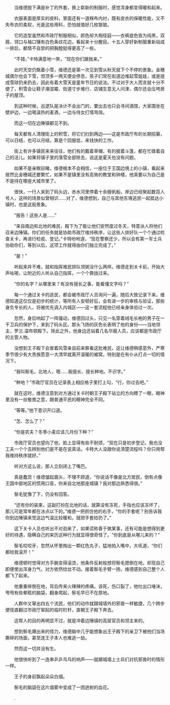 　　当维德脱下满是补丁的外套，换上崭新的制服时，感觉浑身都变得暖和起来。

　　衣服表面是厚实的皮料，里面还有一道棉布内衬，既有皮衣的保暖性能，又不失布衣的柔软，光是这些用料，恐怕就值好几枚银狼。

　　它的造型虽然和市政厅制服相似，颜色却大相径庭——衣裤底色皆为纯黑，双肩、领口与袖口镶有白色条纹花边，看起来十分醒目。十五人穿好新制服重新站成一排后，都情不自禁的把胸膛挺得更高了一些。

　　“不错，”卡特满意地一笑，“现在你们跟我来。”

　　此时天空仍飘着小雪，维德还是第一次见到雪从秋天就下个不停的景象。金穗城偶尔也会下雪，但顶多一两天便会停息，孩子们常在街道边堆起雪娃娃，或是搓成雪球扔来扔去，因此有着大雪天是童年节日的说法。不过对于大人而言就十分不便了，积雪会让鞋子潮湿霉、街道寸步难行、店铺生意无人问津、偶尔还会压垮房子的屋顶。

　　到这种时候，巡逻队是决计不会出门的，要出去也只会寻间酒馆，大家围坐在壁炉边，一边喝温热的麦酒，一边与侍女打情骂俏。

　　而这一切在边陲镇都见不到。

　　每天都有人清理街上的积雪，将它们扫到两边——这是市政厅布的长期招募，可以日结，也可以月结，算是个回报低，来钱快的工作。

　　街上有许多镇民来来往往，他们有的戴着草帽，有的披着斗篷，都在忙碌着自己的活儿。如果将镇子里的落雪全部除去，说这是夏天也没有问题。

　　如果不是亲眼目睹，维德根本不会相信，一座位于王国边境上的小镇，看起来居然比金穗城还要繁忙，如果不是镇里没有高耸的教堂和钟楼，他真要以为自己是不是待在哪座大城市里了。

　　很快，一行人来到了码头边，赤水河里停着十余艘帆船，岸边已经聚起数百人号人，这样的场景似曾相识……对了，维德想到，自己与其他东境逃民一起抵达小镇时，也是这般景象。

　　“报告！这些人是……”

　　“来自南边和北地的难民，殿下为了能让他们安然度过冬天，特意派人将他们召来边陲镇。你们的任务就是协助市政厅维持秩序，让这些人排好队一个个通过检查关卡，再进行检疫、登记。”卡特吩咐道，“现在警察还少，所以会有第一军士兵协助你们，等到以后，这项工作就得由你们独立完成了。”

　　“是！”

　　听起来并不难，就和指挥难民排队领粥没什么两样。维德走到关卡前，开始大声吆喝，让附近的人听从自己指挥，一个个靠拢过来。

　　“你的名字？从哪里来？有没有擅长之事，能看懂文字吗？”

　　每一个通过关卡的逃民，都会被市政厅人员询问一遍，随后大致记录下来。维德知道这仅仅是初步的统计，等所有人安顿好后，会有进一步的审核与验证，那些身负专长的人，将被优先调入内城区——这一套流程他已经亲身体验过一次。

　　忽然，身后响起了一阵骚动，维德回过头，只见一名穿着绒毛长袍的男子在一干卫兵的保护下，来到了码头区。那头飞扬的灰色长表明了他的身份——当地领主，罗兰.温布顿殿下。除此之外，他身边还站着几名华服人员，应该都是市政厅的主管人物。

　　没想到王子殿下会冒着风雪亲自前来察看这批难民，这让维德稍感意外，严寒季节很少有大贵族愿意一大清早就离开温暖的被窝，特别是在有仆从打点一切的情况下。

　　“我叫鬃毛，北地人，嗯……我擅长、擅长种地。不识字。”

　　“种地？”市政厅官员在记录表上相应格子里打上勾，“行，你过去吧。”

　　就在这时，维德注意到对方通过关卡时朝王子殿下站立的方向瞟了一眼，眼神里没有一丝敬畏之意，跟普通平民的眼神完全不同。

　　“等等。”他下意识开口道。

　　“怎、怎么了？”

　　“你是农夫？冬季小麦应该几月份下种？”

　　市政厅官员也望向了他，脸上显得有些不耐烦，“现在只是初步登记，我也没工夫一个个去辨别他们是不是在说真话。卡特大人没跟你说清楚流程吗？你只用帮我维持秩序就好。”

　　听对方这么说，那人立刻闭上了嘴巴。

　　真是蠢货！维德皱起眉头，不理不顾道，“你说话不像是北方居民，倒有点像王国中部地区的惯用口音，你来自北地那座城镇？我对那边熟悉得很。”

　　鬃毛犹豫了下，仍没有回答。

　　“还有你的装束，这副打扮在北地的话，就算没有冻死，手指也应该冻坏了，那儿可是常年都在冰点以下的。”维德一把抓住他的右手，“你的手套呢？别告诉我你到边陲镇来觉这边气温比较暖和，就把手套给扔了。”

　　这下关卡人员也听出不对劲来了，如果谎称善于做某事，还有可能是想得到更好的待遇，隐瞒自己的来历这种行为就显得很奇怪了。“你到底是从哪儿来的？”

　　鬃毛咬咬牙，忽然从怀里掏出一颗红色丸子，猛地拍入嘴中，大吼道，“你们都给我滚开！”

　　维德顿时觉得对方手腕变得滚烫，他条件反射般想将鬃毛摁倒在地，却现自己即便使出浑身力气，对方依然纹丝不动。接着鬃毛手臂一扬，维德感到自己整个人都飞了起来。

　　他重重摔倒在地，背后传来火辣辣的疼痛。该死，伤口裂了，他吐出口唾沫，甩甩有些晕眩的脑袋，翻身爬起，鬃毛早已不在原地。

　　人群中又窜出四五个流民，他们的动作就跟城墙外的邪兽一样敏捷，几个跨步便径直翻过市政厅架起的临时栏杆，直朝王子殿下奔去。

　　这帮人的目的再明显不过，就是冲着边陲镇的高层官员和领主来的。

　　想到鬃毛爆出来的怪力，维德脑中几乎能想象出王子殿下的亲卫下被他们当场撕碎的场面，甚至连王子本人也难逃一劫。

　　然而这一切并没有生。

　　他很快听到了一连串乒乒乓乓的响声——就跟城墙上士兵们对抗邪兽时的情形一样。

　　王子的身前飘起朵朵白烟。

　　鬃毛的脑袋在这片烟雾中变成了一团迸射的血花。

　　.
